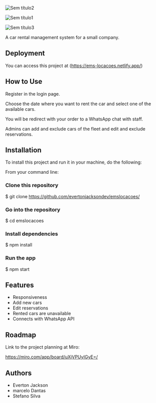 ![Sem título2](https://user-images.githubusercontent.com/102061145/195985729-2304d81e-97b0-471e-ad71-664bb5893e27.png)


![Sem título1](https://user-images.githubusercontent.com/102061145/195985688-2eeadbf6-15ec-47ba-8344-49c736c4724b.png)

![Sem título3](https://user-images.githubusercontent.com/102061145/195985802-bec68dc5-fc21-487c-a538-a263e73644c3.png)

A car rental management system for a small company.




## Deployment

You can access this project at (https://ems-locacoes.netlify.app/)




## How to Use
Register in the login page.

Choose the date where you want to rent the car and select one of the available cars.

You will be redirect with your order to a WhatsApp chat with staff.

Admins can add and exclude cars of the fleet and edit and exclude reservations.


## Installation

To install this project and run it in your machine, do the following:

From your command line:

### Clone this repository
$ git clone https://github.com/evertonjacksondev/emslocacoes/

### Go into the repository
$ cd emslocacoes

### Install dependencies
$ npm install

### Run the app
$ npm start


    
## Features

- Responsiveness
- Add new cars
- Edit reservations
- Rented cars are unavailable
- Connects with WhatsApp API



## Roadmap

Link to the project planning at Miro:

https://miro.com/app/board/uXjVPUyIGyE=/



## Authors


- Everton Jackson
- marcelo Dantas
- Stefano Silva
